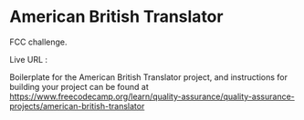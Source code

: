 # American British Translator

FCC challenge.

Live URL : 

Boilerplate for the American British Translator project, and instructions for building your project can be found at https://www.freecodecamp.org/learn/quality-assurance/quality-assurance-projects/american-british-translator
